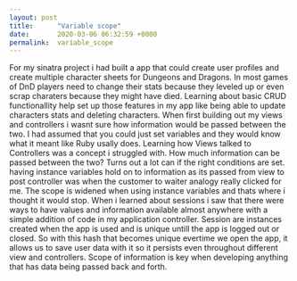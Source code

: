 ```yaml
---
layout: post
title:      "Variable scope"
date:       2020-03-06 06:32:59 +0000
permalink:  variable_scope
---
```



For my sinatra project i had built a app that could create user profiles and create multiple character sheets for Dungeons and Dragons. In most games of DnD players need to change their stats because they leveled up or even scrap charaters because they might have died.  Learning about basic CRUD functionallity help set up those features in my app like being able to update characters stats and deleting characters. When first building out my views and controllers i wasnt sure how information would be passed between the two. I had assumed that you could just set variables and they would know what it meant like Ruby usally does. Learning how Views talked to Controllers was a concept i struggled with. How much information can be passed between the two? Turns out a lot can if the right conditions are set. having instance variables hold on to information as its passed from view to post controller was when the customer to waiter analogy really clicked for me. The scope is widened when using instance variables and thats where i thought it would stop. When i learned about sessions i saw that there were ways to have values and information available almost anywhere with a simple addition of code in my application controller. Session are instances created when the app is used and is unique untill the app is logged out or closed. So with this hash that becomes unique evertime we open the app, it allows us to save user data with it so it persists even throughout different view and controllers. Scope of information is key when developing anything that has data being passed back and forth.
